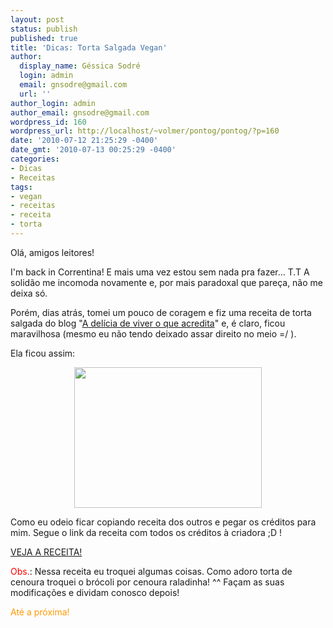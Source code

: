 ```yaml
---
layout: post
status: publish
published: true
title: 'Dicas: Torta Salgada Vegan'
author:
  display_name: Géssica Sodré
  login: admin
  email: gnsodre@gmail.com
  url: ''
author_login: admin
author_email: gnsodre@gmail.com
wordpress_id: 160
wordpress_url: http://localhost/~volmer/pontog/pontog/?p=160
date: '2010-07-12 21:25:29 -0400'
date_gmt: '2010-07-13 00:25:29 -0400'
categories:
- Dicas
- Receitas
tags:
- vegan
- receitas
- receita
- torta
---
```

<p>Olá, amigos leitores!</p>
<p>I'm back in Correntina! E mais uma vez estou sem nada pra fazer... T.T A solidão me incomoda novamente e, por mais paradoxal que pareça, não me deixa só.</p>
<p>Porém, dias atrás, tomei um pouco de coragem e fiz uma receita de torta salgada do blog "<a title="A Delícia de Viver o que Acredita" href="http://cozinhavegetariana.blogspot.com/" target="_blank">A delícia de viver o que acredita</a>" e, é claro, ficou maravilhosa (mesmo eu não tendo deixado assar direito no meio =/ ).</p>
<p>Ela ficou assim:</p>
<p style="text-align: center;"><a href="http://cozinhavegetariana.blogspot.com/2010/07/torta-salgada.html"><img class="aligncenter size-medium wp-image-161" title="Torta Salgada" src="http://localhost/~volmer/pontog/pontog/wp-content/uploads/2010/07/DSC04684-300x225.jpg" alt="" width="300" height="225" /></a></p>
<p style="text-align: left;">Como eu odeio ficar copiando receita dos outros e pegar os créditos para mim. Segue o link da receita com todos os créditos à criadora ;D !</p>
<p style="text-align: left;"><a title="Torta Salgada" href="http://cozinhavegetariana.blogspot.com/2010/07/torta-salgada.html" target="_blank">VEJA A RECEITA!</a></p>
<p style="text-align: left;"><span style="color: #ff0000;">Obs.</span>: Nessa receita eu troquei algumas coisas. Como adoro torta de cenoura troquei o brócoli por cenoura raladinha! ^^ Façam as suas modificações e dividam conosco depois!</p>
<p style="text-align: left;">
<p style="text-align: left;"><span style="color: #ff9900;">Até a próxima!</span></p>
